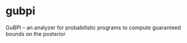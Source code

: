 # gubpi
GuBPI – an analyzer for probabilistic programs to compute guaranteed bounds on the posterior
